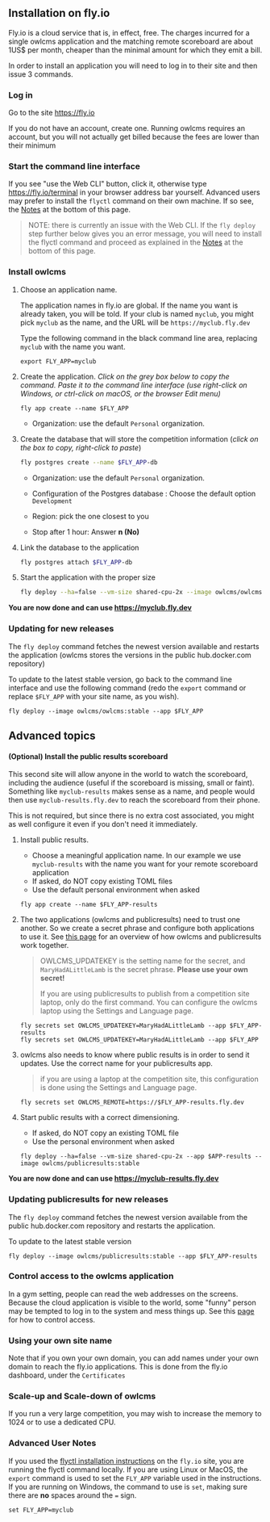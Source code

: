 ## Installation on fly.io

Fly.io is a cloud service that is, in effect, free. The charges incurred for a single owlcms application and the matching remote scoreboard are about 1US$ per month, cheaper than the minimal amount for which they emit a bill.

In order to install an application you will need to log in to their site and then issue 3 commands.

### Log in

Go to the site https://fly.io

If you do not have an account, create one.  Running owlcms requires an account, but you will not actually get billed because the fees are lower than their minimum

### Start the command line interface

If you see "use the Web CLI" button, click it, otherwise type https://fly.io/terminal in your browser address bar yourself.   Advanced users may prefer to install the `flyctl` command on their own machine. If so see, the [Notes](#advanced-user-notes) at the bottom of this page.

> NOTE: there is currently an issue with the Web CLI.  If the `fly deploy` step further below gives you an error message, you will need to install the flyctl command and proceed as explained in the [Notes](#advanced-user-notes) at the bottom of this page.

### Install owlcms

1. Choose an application name.

   The application names in fly.io are global.  If the name you want is already taken, you will be told.  If your club is named `myclub`,  you might pick `myclub` as the name, and the URL will be `https://myclub.fly.dev`

   Type the following command in the black command line area, replacing `myclub` with the name you want.

   ```
   export FLY_APP=myclub
   ```

2. Create the application.
   *Click on the grey box below to copy the command.  Paste it to the command line interface (use right-click on Windows, or ctrl-click on macOS, or the browser Edit menu)*

   ```
   fly app create --name $FLY_APP
   ```

   - Organization:  use the default `Personal` organization.


3. Create the database that will store the competition information (*click on the box to copy, right-click to paste*)

   ```bash
   fly postgres create --name $FLY_APP-db
   ```

   - Organization:  use the default `Personal` organization.

   - Configuration of the Postgres database : Choose the default option  `Development`

   - Region: pick the one closest to you

   - Stop after 1 hour:  Answer **n (No)** 

3. Link the database to the application

   ```bash
   fly postgres attach $FLY_APP-db
   ```

5. Start the application with the proper size

   ```bash
   fly deploy --ha=false --vm-size shared-cpu-2x --image owlcms/owlcms:stable
   ```

**You are now done and can use https://myclub.fly.dev**

### Updating for new releases

The `fly deploy` command fetches the newest version available and restarts the application (owlcms stores the versions in the public hub.docker.com repository)

To update to the latest stable version, go back to the command line interface and use the following command (redo the `export` command or replace `$FLY_APP` with your site name, as you wish). 

```
fly deploy --image owlcms/owlcms:stable --app $FLY_APP
```

## Advanced topics

#### (Optional) Install the public results scoreboard

This second site will allow anyone in the world to watch the scoreboard, including the audience (useful if the scoreboard is missing, small or faint).   Something like `myclub-results` makes sense as a name, and people would then use `myclub-results.fly.dev` to reach the scoreboard from their phone.

This is not required, but since there is no extra cost associated, you might as well configure it even if you don't need it immediately.

1. Install public results.

   - Choose a meaningful application name.  In our example we use `myclub-results` with the name you want for your remote scoreboard application
   - If asked, do NOT copy  existing TOML files
   - Use the default personal environment when asked

   ```
   fly app create --name $FLY_APP-results
   ```

2. The two applications (owlcms and publicresults) need to trust one another. So we create a secret phrase and configure both applications to use it. See [this page](PublicResults) for an overview of how owlcms and publicresults work together.

   > OWLCMS_UPDATEKEY is the setting name for the secret, and `MaryHadALittleLamb` is the secret phrase.  **Please use your own secret!** 
   >
   > If you are using publicresults to publish from a competition site laptop, only do the first command.  You can configure the owlcms laptop using the Settings and Language page.

    ```
    fly secrets set OWLCMS_UPDATEKEY=MaryHadALittleLamb --app $FLY_APP-results
    fly secrets set OWLCMS_UPDATEKEY=MaryHadALittleLamb --app $FLY_APP
    ```

3. owlcms also needs to know where public results is in order to send it updates.  Use the correct name for your publicresults app.

   > if you are using a laptop at the competition site, this configuration is done using the Settings and Language page.

   ```
   fly secrets set OWLCMS_REMOTE=https://$FLY_APP-results.fly.dev
   ```

4. Start public results with a correct dimensioning.

      - If asked, do NOT copy an existing TOML file
      - Use the personal environment when asked

      ```
      fly deploy --ha=false --vm-size shared-cpu-2x --app $APP-results --image owlcms/publicresults:stable
      ```

**You are now done and can use https://myclub-results.fly.dev**



### Updating publicresults for new releases

The `fly deploy` command fetches the newest version available from the public hub.docker.com repository and restarts the application.

To update to the latest stable version

```
fly deploy --image owlcms/publicresults:stable --app $FLY_APP-results
```

### Control access to the owlcms application

In a gym setting, people can read the web addresses on the screens.  Because the cloud application is visible to the world, some "funny" person may be tempted to log in to the system and mess things up.  See this [page](AdvancedSystemSettings) for how to control access.

### Using your own site name

Note that if you own your own domain, you can add names under your own domain to reach the fly.io applications.  This is done from the fly.io dashboard, under the `Certificates`

### Scale-up and Scale-down of owlcms

If you run a very large competition, you may wish to increase the memory to 1024 or to use a dedicated CPU.

### Advanced User Notes

If you used the [flyctl installation instructions](https://fly.io/docs/hands-on/install-flyctl/) on the `fly.io` site, you are running the flyctl command locally. If you are using Linux or MacOS, the `export` command is used to set the `FLY_APP` variable used in the instructions.  If you are running on Windows, the command to use is `set`, making sure there are **no** spaces around the `=` sign. 

```
set FLY_APP=myclub
```

